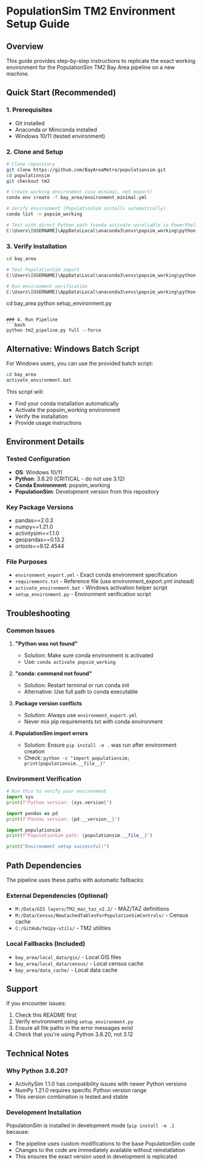 # PopulationSim TM2 Environment Setup Guide

## Overview
This guide provides step-by-step instructions to replicate the exact working environment for the PopulationSim TM2 Bay Area pipeline on a new machine.

## Quick Start (Recommended)

### 1. Prerequisites
- Git installed
- Anaconda or Miniconda installed
- Windows 10/11 (tested environment)

### 2. Clone and Setup
```bash
# Clone repository
git clone https://github.com/BayAreaMetro/populationsim.git
cd populationsim
git checkout tm2

# Create working environment (use minimal, not export)
conda env create -f bay_area/environment_minimal.yml

# Verify environment (PopulationSim installs automatically)
conda list -n popsim_working

# Test with direct Python path (conda activate unreliable in PowerShell)
C:\Users\[USERNAME]\AppData\Local\anaconda3\envs\popsim_working\python.exe --version
```

### 3. Verify Installation
```bash
cd bay_area

# Test PopulationSim import
C:\Users\[USERNAME]\AppData\Local\anaconda3\envs\popsim_working\python.exe -c "import populationsim; print('PopulationSim path:', populationsim.__file__)"

# Run environment verification
C:\Users\[USERNAME]\AppData\Local\anaconda3\envs\popsim_working\python.exe setup_environment.py
```
cd bay_area
python setup_environment.py
```

### 4. Run Pipeline
```bash
python tm2_pipeline.py full --force
```

## Alternative: Windows Batch Script

For Windows users, you can use the provided batch script:

```cmd
cd bay_area
activate_environment.bat
```

This script will:
- Find your conda installation automatically
- Activate the popsim_working environment
- Verify the installation
- Provide usage instructions

## Environment Details

### Tested Configuration
- **OS**: Windows 10/11
- **Python**: 3.8.20 (CRITICAL - do not use 3.12)
- **Conda Environment**: popsim_working
- **PopulationSim**: Development version from this repository

### Key Package Versions
- pandas==2.0.3
- numpy==1.21.0
- activitysim==1.1.0
- geopandas==0.13.2
- ortools==9.12.4544

### File Purposes
- `environment_export.yml` - Exact conda environment specification
- `requirements.txt` - Reference file (use environment_export.yml instead)
- `activate_environment.bat` - Windows activation helper script
- `setup_environment.py` - Environment verification script

## Troubleshooting

### Common Issues

1. **"Python was not found"**
   - Solution: Make sure conda environment is activated
   - Use: `conda activate popsim_working`

2. **"conda: command not found"**
   - Solution: Restart terminal or run conda init
   - Alternative: Use full path to conda executable

3. **Package version conflicts**
   - Solution: Always use `environment_export.yml` 
   - Never mix pip requirements.txt with conda environment

4. **PopulationSim import errors**
   - Solution: Ensure `pip install -e .` was run after environment creation
   - Check: `python -c "import populationsim; print(populationsim.__file__)"`

### Environment Verification
```python
# Run this to verify your environment
import sys
print(f"Python version: {sys.version}")

import pandas as pd
print(f"Pandas version: {pd.__version__}")

import populationsim
print(f"PopulationSim path: {populationsim.__file__}")

print("Environment setup successful!")
```

## Path Dependencies

The pipeline uses these paths with automatic fallbacks:

### External Dependencies (Optional)
- `M:/Data/GIS layers/TM2_maz_taz_v2.2/` - MAZ/TAZ definitions
- `M:/Data/Census/NewCachedTablesForPopulationSimControls/` - Census cache
- `C:/GitHub/tm2py-utils/` - TM2 utilities

### Local Fallbacks (Included)
- `bay_area/local_data/gis/` - Local GIS files
- `bay_area/local_data/census/` - Local census cache
- `bay_area/data_cache/` - Local data cache

## Support

If you encounter issues:
1. Check this README first
2. Verify environment using `setup_environment.py`
3. Ensure all file paths in the error messages exist
4. Check that you're using Python 3.8.20, not 3.12

## Technical Notes

### Why Python 3.8.20?
- ActivitySim 1.1.0 has compatibility issues with newer Python versions
- NumPy 1.21.0 requires specific Python version range
- This version combination is tested and stable

### Development Installation
PopulationSim is installed in development mode (`pip install -e .`) because:
- The pipeline uses custom modifications to the base PopulationSim code
- Changes to the code are immediately available without reinstallation
- This ensures the exact version used in development is replicated
